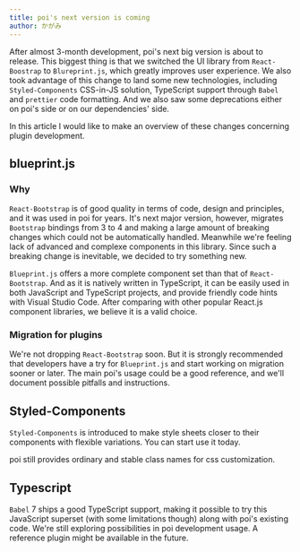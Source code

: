 ```yaml
---
title: poi's next version is coming
author: かがみ
---
```


After almost 3-month development, poi's next big version is about to release. This biggest thing is that we switched the UI library from `React-Boostrap` to `Blureprint.js`, which greatly improves user experience. We also took advantage of this change to land some new technologies, including `Styled-Components` CSS-in-JS solution, TypeScript support through `Babel` and `prettier` code formatting. And we also saw some deprecations either on poi's side or on our dependencies' side.

In this article I would like to make an overview of these changes concerning plugin development.

## blueprint.js

### Why

`React-Bootstrap` is of good quality in terms of code, design and principles, and it was used in poi for years. It's next major version, however, migrates `Bootstrap` bindings from 3 to 4 and making a large amount of breaking changes which could not be automatically handled. Meanwhile we're feeling lack of advanced and complexe components in this library. Since such a breaking change is inevitable, we decided to try something new.

`Blueprint.js` offers a more complete component set than that of `React-Bootstrap`. And as it is natively written in TypeScript, it can be easily used in both JavaScript and TypeScript projects, and provide friendly code hints with Visual Studio Code. After comparing with other popular React.js component libraries, we believe it is a valid choice.

### Migration for plugins

We're not dropping `React-Bootstrap` soon. But it is strongly recommended that developers have a try for `Blueprint.js` and start working on migration sooner or later. The main poi's usage could be a good reference, and we'll document possible pitfalls and instructions.

## Styled-Components

`Styled-Components` is introduced to make style sheets closer to their components with flexible variations. You can start use it today.

poi still provides ordinary and stable class names for css customization.

## Typescript

`Babel` 7 ships a good TypeScript support, making it possible to try this JavaScript superset (with some limitations though) along with poi's existing code. We're still exploring possibilities in poi development usage. A reference plugin might be available in the future.
